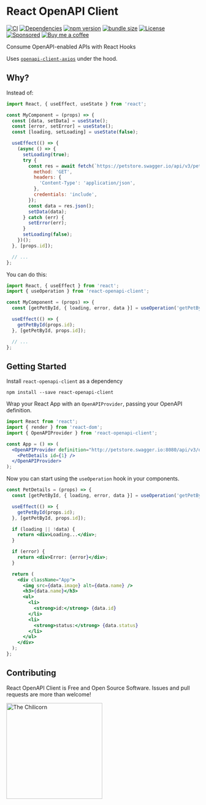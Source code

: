 # React OpenAPI Client

[![CI](https://github.com/anttiviljami/react-openapi-client/workflows/CI/badge.svg)](https://github.com/anttiviljami/react-openapi-client/actions?query=workflow%3ACI)
[![Dependencies](https://david-dm.org/anttiviljami/react-openapi-client.svg)](https://david-dm.org/anttiviljami/react-openapi-client)
[![npm version](https://img.shields.io/npm/v/react-openapi-client.svg)](https://www.npmjs.com/package/react-openapi-client)
[![bundle size](https://img.shields.io/bundlephobia/minzip/react-openapi-client?label=gzip%20bundle)](https://www.npmjs.com/package/react-openapi-client)
[![License](http://img.shields.io/:license-mit-blue.svg)](https://github.com/anttiviljami/react-openapi-client/blob/master/LICENSE)
[![Sponsored](https://img.shields.io/badge/chilicorn-sponsored-brightgreen.svg?logo=data%3Aimage%2Fpng%3Bbase64%2CiVBORw0KGgoAAAANSUhEUgAAAA4AAAAPCAMAAADjyg5GAAABqlBMVEUAAAAzmTM3pEn%2FSTGhVSY4ZD43STdOXk5lSGAyhz41iz8xkz2HUCWFFhTFFRUzZDvbIB00Zzoyfj9zlHY0ZzmMfY0ydT0zjj92l3qjeR3dNSkoZp4ykEAzjT8ylUBlgj0yiT0ymECkwKjWqAyjuqcghpUykD%2BUQCKoQyAHb%2BgylkAyl0EynkEzmkA0mUA3mj86oUg7oUo8n0k%2FS%2Bw%2Fo0xBnE5BpU9Br0ZKo1ZLmFZOjEhesGljuzllqW50tH14aS14qm17mX9%2Bx4GAgUCEx02JySqOvpSXvI%2BYvp2orqmpzeGrQh%2Bsr6yssa2ttK6v0bKxMBy01bm4zLu5yry7yb29x77BzMPCxsLEzMXFxsXGx8fI3PLJ08vKysrKy8rL2s3MzczOH8LR0dHW19bX19fZ2dna2trc3Nzd3d3d3t3f39%2FgtZTg4ODi4uLj4%2BPlGxLl5eXm5ubnRzPn5%2Bfo6Ojp6enqfmzq6urr6%2Bvt7e3t7u3uDwvugwbu7u7v6Obv8fDz8%2FP09PT2igP29vb4%2BPj6y376%2Bu%2F7%2Bfv9%2Ff39%2Fv3%2BkAH%2FAwf%2FtwD%2F9wCyh1KfAAAAKXRSTlMABQ4VGykqLjVCTVNgdXuHj5Kaq62vt77ExNPX2%2Bju8vX6%2Bvr7%2FP7%2B%2FiiUMfUAAADTSURBVAjXBcFRTsIwHAfgX%2FtvOyjdYDUsRkFjTIwkPvjiOTyX9%2FAIJt7BF570BopEdHOOstHS%2BX0s439RGwnfuB5gSFOZAgDqjQOBivtGkCc7j%2B2e8XNzefWSu%2BsZUD1QfoTq0y6mZsUSvIkRoGYnHu6Yc63pDCjiSNE2kYLdCUAWVmK4zsxzO%2BQQFxNs5b479NHXopkbWX9U3PAwWAVSY%2FpZf1udQ7rfUpQ1CzurDPpwo16Ff2cMWjuFHX9qCV0Y0Ok4Jvh63IABUNnktl%2B6sgP%2BARIxSrT%2FMhLlAAAAAElFTkSuQmCC)](http://spiceprogram.org/oss-sponsorship)
[![Buy me a coffee](https://img.shields.io/badge/donate-buy%20me%20a%20coffee-orange)](https://buymeacoff.ee/anttiviljami)

Consume OpenAPI-enabled APIs with React Hooks

Uses [`openapi-client-axios`](https://www.npmjs.com/package/openapi-client-axios) under the hood.

## Why?

Instead of:

```jsx
import React, { useEffect, useState } from 'react';

const MyComponent = (props) => {
  const [data, setData] = useState();
  const [error, setError] = useState();
  const [loading, setLoading] = useState(false);

  useEffect(() => {
    (async () => {
      setLoading(true);
      try {
        const res = await fetch(`https://petstore.swagger.io/api/v3/pet/${props.id}`, {
          method: 'GET',
          headers: {
            'Content-Type': 'application/json',
          },
          credentials: 'include',
        });
        const data = res.json();
        setData(data);
      } catch (err) {
        setError(err);
      }
      setLoading(false);
    })();
  }, [props.id]);

  // ...
};
```

You can do this:

```jsx
import React, { useEffect } from 'react';
import { useOperation } from 'react-openapi-client';

const MyComponent = (props) => {
  const [getPetById, { loading, error, data }] = useOperation('getPetById');

  useEffect(() => {
    getPetById(props.id);
  }, [getPetById, props.id]);

  // ...
};
```

## Getting Started

Install `react-openapi-client` as a dependency

```
npm install --save react-openapi-client
```

Wrap your React App with an `OpenAPIProvider`, passing your OpenAPI definition.

```jsx
import React from 'react';
import { render } from 'react-dom';
import { OpenAPIProvider } from 'react-openapi-client';

const App = () => (
  <OpenAPIProvider definition="http://petstore.swagger.io:8080/api/v3/openapi.json">
    <PetDetails id={1} />
  </OpenAPIProvider>
);
```

Now you can start using the `useOperation` hook in your components.

```jsx
const PetDetails = (props) => {
  const [getPetById, { loading, error, data }] = useOperation('getPetById');

  useEffect(() => {
    getPetById(props.id);
  }, [getPetById, props.id]);

  if (loading || !data) {
    return <div>Loading...</div>;
  }

  if (error) {
    return <div>Error: {error}</div>;
  }

  return (
    <div className="App">
      <img src={data.image} alt={data.name} />
      <h3>{data.name}</h3>
      <ul>
        <li>
          <strong>id:</strong> {data.id}
        </li>
        <li>
          <strong>status:</strong> {data.status}
        </li>
      </ul>
    </div>
  );
};
```

## Contributing

React OpenAPI Client is Free and Open Source Software. Issues and pull requests are more than welcome!

[<img alt="The Chilicorn" src="http://spiceprogram.org/assets/img/chilicorn_sticker.svg" width="250" height="250">](https://spiceprogram.org/oss-sponsorship)
